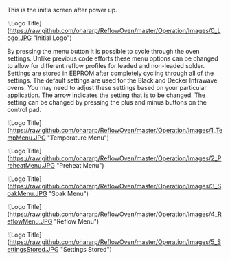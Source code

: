 This is the initla screen after power up.

![Logo Title] (https://raw.github.com/ohararp/ReflowOven/master/Operation/Images/0_Logo.JPG "Initial Logo")

By pressing the menu button it is possible to cycle through the oven settings.  Unlike previous code efforts these menu options can be changed to allow for different reflow profiles for leaded and non-leaded solder. Settings are stored in EEPROM after completely cycling through all of the settings.  The default settings are used for the Black and Decker Infrawave ovens.  You may need to adjust these settings based on your particular application.  The arrow indicates the setting that is to be changed.  The setting can be changed by pressing the plus and minus buttons on the control pad.

![Logo Title] (https://raw.github.com/ohararp/ReflowOven/master/Operation/Images/1_TempMenu.JPG "Temperature Menu")

![Logo Title] (https://raw.github.com/ohararp/ReflowOven/master/Operation/Images/2_PreheatMenu.JPG "Preheat Menu")

![Logo Title] (https://raw.github.com/ohararp/ReflowOven/master/Operation/Images/3_SoakMenu.JPG "Soak Menu")

![Logo Title] (https://raw.github.com/ohararp/ReflowOven/master/Operation/Images/4_ReflowMenu.JPG "Reflow Menu")

![Logo Title] (https://raw.github.com/ohararp/ReflowOven/master/Operation/Images/5_SettingsStored.JPG "Settings Stored")


